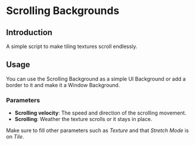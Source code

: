 # Scrolling Backgrounds
## Introduction
A simple script to make tiling textures scroll endlessly.

## Usage
You can use the Scrolling Background as a simple UI Background or add a border to it and make it a Window Background.

### Parameters
- **Scrolling velocity**: The speed and direction of the scrolling movement.
- **Scrolling**: Weather the texture scrolls or it stays in place.

Make sure to fill other parameters such as *Texture* and that *Stretch Mode* is on *Tile*.